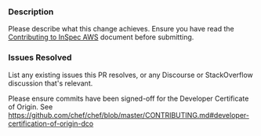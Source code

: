 ### Description

Please describe what this change achieves. Ensure you have read the [Contributing to InSpec AWS](https://github.com/inspec/inspec-gcp/CONTRIBUTING.md) document before 
submitting.

### Issues Resolved

List any existing issues this PR resolves, or any Discourse or StackOverflow discussion that's relevant.

Please ensure commits have been signed-off for the Developer Certificate of Origin. See <https://github.com/chef/chef/blob/master/CONTRIBUTING.md#developer-certification-of-origin-dco>
